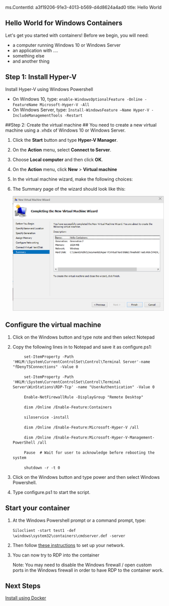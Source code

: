 ms.ContentId: a3f19206-91e3-4013-b569-d4d8624a4ad0 
title: Hello World

## Hello World for Windows Containers ##

Let's get you started with containers! Before we begin, you will need:

- a computer running Windows 10 or Windows Server
- an application with ....
- something else
- and another thing 


## Step 1: Install Hyper-V ##
Install Hyper-V using Windows Powershell</td></tr>
	
- On Windows 10, type: `enable-WindowsOptionalFeature -Online -FeatureName Microsoft-Hyper-V -All` 
- On Windows Server, type: `Install-WindowsFeature –Name Hyper-V -IncludeManagementTools -Restart`
	
##Step 2: Create the virtual machine ##
You need to create a new virtual machine using a .vhdx of Windows 10 or Windows Server. 

1. Click the **Start** button and type **Hyper-V Manager**.
2. On the **Action** menu, select **Connect to Server**. 
3. Choose **Local computer** and then click **OK**.
4. On the **Action** menu, click **New** > **Virtual machine**
5. In the virtual machine wizard, make the following choices:
	
	
6. The Summary page of the wizard should look like this:
	
	![](media\create_vm.png)

## Configure the virtual machine
1. Click on the Windows button and type note and then select Notepad
2. Copy the following lines in to Notepad and save it as configure.ps1:

	
    		set-ItemProperty -Path 'HKLM:\System\CurrentControlSet\Control\Terminal Server'-name "fDenyTSConnections" -Value 0 
    	
    		set-ItemProperty -Path 'HKLM:\System\CurrentControlSet\Control\Terminal Server\WinStations\RDP-Tcp' -name "UserAuthentication" -Value 0
    	
    		Enable-NetFirewallRule -DisplayGroup "Remote Desktop" 
    	
    		dism /Online /Enable-Feature:Containers 
    	
    		siloservice -install 
    	
    		dism /Online /Enable-Feature:Microsoft-Hyper-V /all 
    	
    		dism /Online /Enable-Feature:Microsoft-Hyper-V-Management-PowerShell /all
    	
    		Pause  # Wait for user to acknowledge before rebooting the system
    	
    		shutdown -r -t 0 
    	
3. Click on the Windows button and type power and then select Windows Powershell. 
4. Type configure.ps1 to start the script.

## Start your container ##
1. At the Windows Powershell prompt or a command prompt, type:

   `Siloclient -start test1 -def \windows\system32\containers\cmdserver.def -server`

2. Then follow [these instructions](..\reference\networking.md) to set up your network.
3. You can now try to RDP into the container

	Note: You may need to disable the Windows firewall / open custom ports in the Windows firewall in order to have RDP to the container work.

## Next Steps
[Install using Docker](install_using_docker.md)